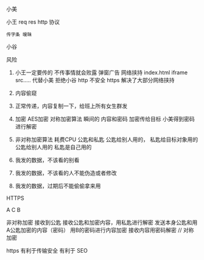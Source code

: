 小美

小王            req     res
http 协议

    传字条 暧昧
小谷

风险
1. 小王一定要传的 不传事情就会败露
    弹窗广告 网络挟持 index.html iframe src.....
代替小美 拒绝小谷 http 不安全
https 解决了大部分网络挟持
2. 内容偷窥
3. 正常传递，内容复制一下，给班上所有女生群发
4. 加密 AES加密 对称加密算法 瞬间的 内容和密码 加密传给目标 小美得到密码进行解密
5. 非对称加密算法 耗费CPU
    公匙和私匙 公匙给别人用的， 私匙给目标对象用的
    公匙给别人用的
    私匙是自己用的


1. 我发的数据，不该看的别看
2. 我发的数据，不该看的人不能伪造或者修改
3. 我发的数据，过期后不能偷偷拿来用

HTTPS 

A                   C                   B

非对称加密                              接收到公匙
接收公匙和加密内容，用私匙进行解密        发送本身公匙和用A公匙加密的内容（密码）
用B的密码进行内容加密                    接收内容用密码解密 // 对称加密

https 有利于传输安全 有利于 SEO